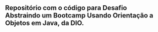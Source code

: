 ## Repositório com o código para Desafio Abstraindo um Bootcamp Usando Orientação a Objetos em Java, da DIO.

